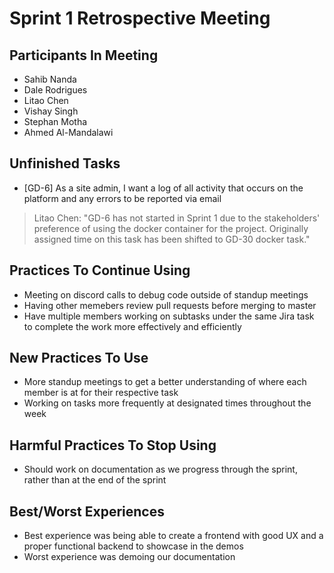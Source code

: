 # Sprint 1 Retrospective Meeting

## Participants In Meeting
- Sahib Nanda
- Dale Rodrigues
- Litao Chen
- Vishay Singh
- Stephan Motha
- Ahmed Al-Mandalawi

## Unfinished Tasks
- [GD-6] As a site admin, I want a log of all activity that occurs on the platform and any errors to be reported via email 

> Litao Chen: "GD-6 has not started in Sprint 1 due to the stakeholders' preference of using the docker container for the project. Originally assigned time on this task has been shifted to GD-30 docker task."

## Practices To Continue Using 
- Meeting on discord calls to debug code outside of standup meetings
- Having other memebers review pull requests before merging to master 
- Have multiple members working on subtasks under the same Jira task to complete the work more effectively and efficiently

## New Practices To Use
- More standup meetings to get a better understanding of where each member is at for their respective task
- Working on tasks more frequently at designated times throughout the week

## Harmful Practices To Stop Using
- Should work on documentation as we progress through the sprint, rather than at the end of the sprint

## Best/Worst Experiences 
- Best experience was being able to create a frontend with good UX and a proper functional backend to showcase in the demos
- Worst experience was demoing our documentation  